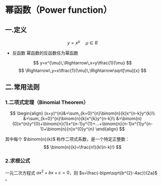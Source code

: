 # 幂函数（Power function）

##  一.定义
$$
y=x^{\mu}\,\,\,\,\,\,\,\,\mu\in R
$$

* 反函数
幂函数的反函数任为幂函数

$$
y=x^{\mu}\,\Rightarrow\,x=y\tfrac{1}{\mu}
$$
$$
\Rightarrow\,y=x\tfrac{1}{\mu}\,\Rightarrow\sqrt[\mu]{x}
$$







## 二.常用法则



### 1.二项式定理（Binomial Theorem）

$$
\begin{align}
(x+y)^{n}&=\sum_{k=0}^{n}\binom{n}{k}x^{n-k}y^{k}\\
&=\sum_{k=0}^{n}\binom{n}{k}x^{k}y^{n-k}\\
&=\binom{n}{0}x^{n}y^{0}+\binom{n}{1}x^{n-1}y^{1}+...+\binom{n}{n-1}x^{1}y^{n-1}+\binom{n}{n}x^{0}y^{n}
\end{align}
$$



其中每个 $\binom{n}{k}$ 称作二项式系数，是一个特定正整数：
$$
\binom{n}{k}=\frac{n!}{k!(n-k)!}
$$







### 2.求根公式

一元二次方程式 $ax^{2}+bx+c=0$，则 $x=\frac{-b\pm\sqrt{b^{2}-4ac}}{2a}$ 。

